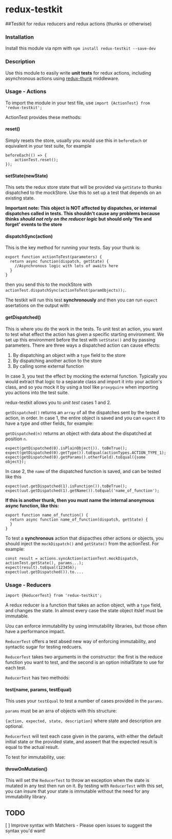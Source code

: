 # redux-testkit
##Testkit for redux reducers and redux actions (thunks or otherwise)

### Installation

Install this module via npm with `npm install redux-testkit --save-dev`

### Description

Use this module to easily write **unit tests** for redux actions, including asynchronous actions using [redux-thunk](https://github.com/gaearon/redux-thunk) middleware.

### Usage - Actions

To import the module in your test file, use 
`import {ActionTest} from 'redux-testkit';` 

ActionTest provides these methods:

#### reset()

Simply resets the store, usually you would use this in `beforeEach` or equivalent in your test suite, for example

```
beforeEach(() => {
    actionTest.reset();
});
```

#### setState(newState)

This sets the redux store state that will be provided via `getState` to thunks dispatched to the mockStore. Use this to set up a test that depends on an existing state.

**Important note: This object is NOT affected by dispatches, or internal dispatches called in tests. This shouldn't cause any problems because thinks _should not rely on the reducer logic_ but should only 'fire and forget' events to the store**

#### dispatchSync(action)

This is the key method for running your tests. Say your thunk is:

```
export function actionToTest(parameters) {
  return async function(dispatch, getState) {
    //Asynchronous logic with lots of awaits here
  }
}
```
then you send this to the mockStore with `actionTest.dispatchSync(actionToTest(paramObjects));`.

The testkit will run this test **synchronously** and then you can run `expect` asertations on the output with:

#### getDispatched()

This is where you do the work in the tests. To unit test an action, you want to test what effect the action has given a specific starting environment. We set up this environment before the test with `setState()` and by passing parameters. There are three ways a dispatched action can cause effects:

1. By dispatching an object with a `type` field to the store
2. By dispatching another action to the store
3. By calling some external function 

In case 3, you test the effect by mocking the external function. Typically you would extract that logic to a separate class and import it into your action's class, and so you mock it by using a tool like `proxyquire` when importing you actions into the test suite.

redux-testkit allows you to *unit test* cases 1 and 2.

`getDispatched()` returns an `array` of all the dispatches sent by the tested action, in order. In case 1, the entire object is saved and you can `expect` it to have a type and other fields, for example:

`getDispatched(n)` returns an object with data about the dispatched at position `n`.

```
expect(getDispatched(0).isPlainObject()). toBeTrue();
expect(getDispatched(0).getType()).toEqual(actionTypes.ACTION_TYPE_1);
expect(getDispatched(0).getParams().otherField).toEqual({some object});
```

In case 2, the `name` of the dispatched function is saved, and can be tested like this

```
expect(uut.getDispatched(1).isFunction()).toBeTrue();
expect(uut.getDispatched(1).getName()).toEqual('name_of_function');
```

**If this is another thunk, then you must name the internal anonymous async function, like this:**

```
export function name_of_function() {
  return async function name_of_function(dispatch, getState) {
  }
}
```

To test a **synchronous** action that dispacthes other actions or objects, you should inject the `mockDispatch()` and `getState()` from the actionTest. For example:

```
const result = actions.syncAction(actionTest.mockDispatch, actionTest.getState(), params...);
expect(result).toEqual(123456);
expect(uut.getDispatched()).to....
```

### Usage - Reducers

`import {ReducerTest} from 'redux-testkit';` 

A redux reducer is a function that takes an action object, with a `type` field, and changes the state. In almost every case the state object itslef must be immutable.

Uou can enforce immutability by using immutability libraries, but those often have a performance impact.

`ReducerTest` offers a test absed new way of enforcing immutability, and syntactic sugar for testing redcuers.

`ReducerTest` takes two arguments in the constructor: the first is the reduce function you want to test, and the second is an option initialState to use for each test.

`ReducerTest` has two methods:

#### test(name, params, testEqual)

This uses your `testEqual` to test a number of cases provided in the `params`.

`params` must be an arra of objects with this structure:

`{action, expected, state, description}` where state and description are optional. 

`ReducerTest` will test each case given in the params, with either the default initial state or the provided state, and asseert that the expected result is equal to the actual result.

To test for immutability, use:

#### throwOnMutation() 

This will set the `ReducerTest` to throw an exception when the state is mutated in any test then run on it. By testing with `ReducerTest` with this set, you can insure that your state is immutable without the need for any immutability library.

## TODO
[ ] Improve syntax with Matchers - Please open issues to suggest the syntax you'd want!

